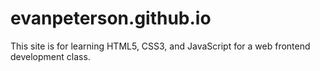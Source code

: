 # evanpeterson.github.io
This site is for learning HTML5, CSS3, and JavaScript for a web frontend development class.